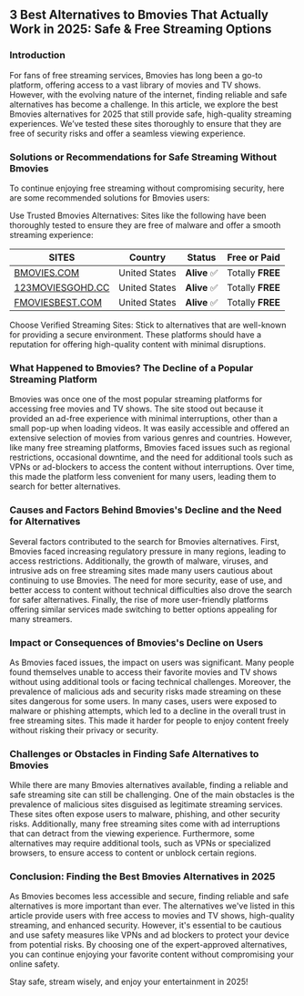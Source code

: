 ## 3 Best Alternatives to Bmovies That Actually Work in 2025: Safe & Free Streaming Options
### Introduction
For fans of free streaming services, Bmovies has long been a go-to platform, offering access to a vast library of movies and TV shows. However, with the evolving nature of the internet, finding reliable and safe alternatives has become a challenge. In this article, we explore the best Bmovies alternatives for 2025 that still provide safe, high-quality streaming experiences. We’ve tested these sites thoroughly to ensure that they are free of security risks and offer a seamless viewing experience.

### Solutions or Recommendations for Safe Streaming Without Bmovies
To continue enjoying free streaming without compromising security, here are some recommended solutions for Bmovies users:

Use Trusted Bmovies Alternatives: Sites like the following have been thoroughly tested to ensure they are free of malware and offer a smooth streaming experience:

| **SITES**                  | **Country**      | **Status**  | **Free or Paid** |
|----------------------------|------------------|-------------|------------------|
| [BMOVIES.COM](https://123moviesgohd.cc/?Bmovies) | United States   | **Alive** ✅  | Totally **FREE**  |
| [123MOVIESGOHD.CC](https://123moviesgohd.cc/?Bmovies) | United States   | **Alive** ✅  | Totally **FREE**  |
| [FMOVIESBEST.COM](https://fmoviesbest.com/?Bmovies)   | United States   | **Alive** ✅  | Totally **FREE**  |

Choose Verified Streaming Sites: Stick to alternatives that are well-known for providing a secure environment. These platforms should have a reputation for offering high-quality content with minimal disruptions.

### What Happened to Bmovies? The Decline of a Popular Streaming Platform
Bmovies was once one of the most popular streaming platforms for accessing free movies and TV shows. The site stood out because it provided an ad-free experience with minimal interruptions, other than a small pop-up when loading videos. It was easily accessible and offered an extensive selection of movies from various genres and countries. However, like many free streaming platforms, Bmovies faced issues such as regional restrictions, occasional downtime, and the need for additional tools such as VPNs or ad-blockers to access the content without interruptions. Over time, this made the platform less convenient for many users, leading them to search for better alternatives.

### Causes and Factors Behind Bmovies's Decline and the Need for Alternatives
Several factors contributed to the search for Bmovies alternatives. First, Bmovies faced increasing regulatory pressure in many regions, leading to access restrictions. Additionally, the growth of malware, viruses, and intrusive ads on free streaming sites made many users cautious about continuing to use Bmovies. The need for more security, ease of use, and better access to content without technical difficulties also drove the search for safer alternatives. Finally, the rise of more user-friendly platforms offering similar services made switching to better options appealing for many streamers.

### Impact or Consequences of Bmovies's Decline on Users
As Bmovies faced issues, the impact on users was significant. Many people found themselves unable to access their favorite movies and TV shows without using additional tools or facing technical challenges. Moreover, the prevalence of malicious ads and security risks made streaming on these sites dangerous for some users. In many cases, users were exposed to malware or phishing attempts, which led to a decline in the overall trust in free streaming sites. This made it harder for people to enjoy content freely without risking their privacy or security.

### Challenges or Obstacles in Finding Safe Alternatives to Bmovies
While there are many Bmovies alternatives available, finding a reliable and safe streaming site can still be challenging. One of the main obstacles is the prevalence of malicious sites disguised as legitimate streaming services. These sites often expose users to malware, phishing, and other security risks. Additionally, many free streaming sites come with ad interruptions that can detract from the viewing experience. Furthermore, some alternatives may require additional tools, such as VPNs or specialized browsers, to ensure access to content or unblock certain regions.

### Conclusion: Finding the Best Bmovies Alternatives in 2025
As Bmovies becomes less accessible and secure, finding reliable and safe alternatives is more important than ever. The alternatives we've listed in this article provide users with free access to movies and TV shows, high-quality streaming, and enhanced security. However, it's essential to be cautious and use safety measures like VPNs and ad blockers to protect your device from potential risks. By choosing one of the expert-approved alternatives, you can continue enjoying your favorite content without compromising your online safety.

Stay safe, stream wisely, and enjoy your entertainment in 2025!
